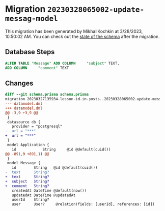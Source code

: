 # Migration `20230328065002-update-messag-model`

This migration has been generated by MikhailKochkin at 3/28/2023, 10:50:02 AM.
You can check out the [state of the schema](./schema.prisma) after the migration.

## Database Steps

```sql
ALTER TABLE "Message" ADD COLUMN     "subject" TEXT,
ADD COLUMN     "comment" TEXT
```

## Changes

```diff
diff --git schema.prisma schema.prisma
migration 20230327135934-lesson-id-in-posts..20230328065002-update-messag-model
--- datamodel.dml
+++ datamodel.dml
@@ -3,9 +3,9 @@
 }
 datasource db {
   provider = "postgresql"
-  url = "***"
+  url = "***"
 }
 model Application {
   id            String     @id @default(cuid())
@@ -891,9 +891,11 @@
 }
 model Message {
   id        String   @id @default(cuid())
-  text      String?  
+  text      String?
+  subject   String?
+  comment   String?  
   createdAt DateTime @default(now())
   updatedAt DateTime @updatedAt
   userId    String?
   user      User?     @relation(fields: [userId], references: [id])
```


